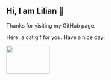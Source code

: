 
## Hi, I am Lilian :wave:

Thanks for visiting my GitHub page.

Here, a cat gif for you. Have a nice day!

<img src="https://cdn2.thecatapi.com/images/806.gif" width="115" height="75">

